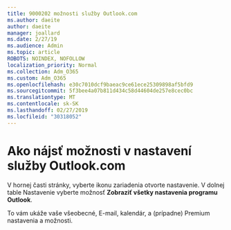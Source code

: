 ```yaml
---
title: 9000202 možnosti služby Outlook.com
ms.author: daeite
author: daeite
manager: joallard
ms.date: 2/27/19
ms.audience: Admin
ms.topic: article
ROBOTS: NOINDEX, NOFOLLOW
localization_priority: Normal
ms.collection: Adm_O365
ms.custom: Adm_O365
ms.openlocfilehash: e30c7010dcf9baeac9ce61ece25309898af5bfd9
ms.sourcegitcommit: 5f3bee4a07b811d434c58d44604de257e8cec0bc
ms.translationtype: MT
ms.contentlocale: sk-SK
ms.lasthandoff: 02/27/2019
ms.locfileid: "30318052"
---
```

# <a name="how-to-find-options-in-outlookcom-settings"></a>Ako nájsť možnosti v nastavení služby Outlook.com

V hornej časti stránky, vyberte ikonu zariadenia otvorte nastavenie. V dolnej table Nastavenie vyberte možnosť **Zobraziť všetky nastavenia programu Outlook**.

To vám ukáže vaše všeobecné, E-mail, kalendár, a (prípadne) Premium nastavenia a možnosti.